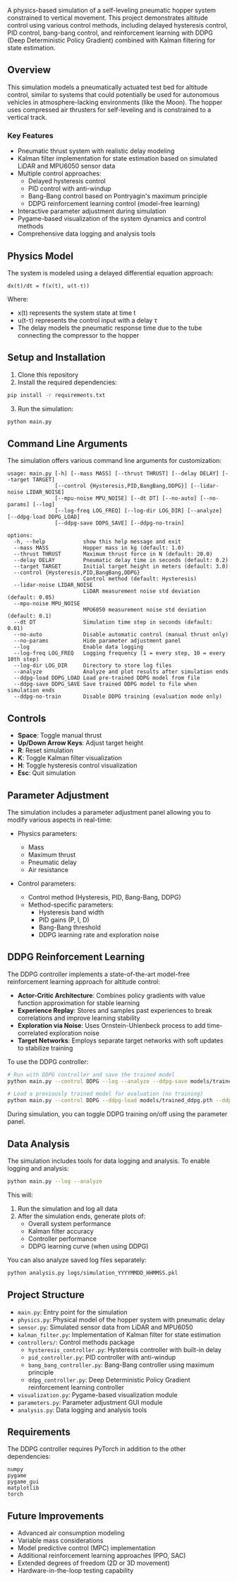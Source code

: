 A physics-based simulation of a self-leveling pneumatic hopper system constrained to vertical movement. This project demonstrates altitude control using various control methods, including delayed hysteresis control, PID control, bang-bang control, and reinforcement learning with DDPG (Deep Deterministic Policy Gradient) combined with Kalman filtering for state estimation.

## Overview

This simulation models a pneumatically actuated test bed for altitude control, similar to systems that could potentially be used for autonomous vehicles in atmosphere-lacking environments (like the Moon). The hopper uses compressed air thrusters for self-leveling and is constrained to a vertical track.

### Key Features

- Pneumatic thrust system with realistic delay modeling
- Kalman filter implementation for state estimation based on simulated LiDAR and MPU6050 sensor data
- Multiple control approaches:
  - Delayed hysteresis control
  - PID control with anti-windup
  - Bang-Bang control based on Pontryagin's maximum principle
  - DDPG reinforcement learning control (model-free learning)
- Interactive parameter adjustment during simulation
- Pygame-based visualization of the system dynamics and control methods
- Comprehensive data logging and analysis tools

## Physics Model

The system is modeled using a delayed differential equation approach:

```
dx(t)/dt = f(x(t), u(t-τ))
```

Where:
- x(t) represents the system state at time t
- u(t-τ) represents the control input with a delay τ
- The delay models the pneumatic response time due to the tube connecting the compressor to the hopper

## Setup and Installation

1. Clone this repository
2. Install the required dependencies:

```bash
pip install -r requirements.txt
```

3. Run the simulation:

```bash
python main.py
```

## Command Line Arguments

The simulation offers various command line arguments for customization:

```
usage: main.py [-h] [--mass MASS] [--thrust THRUST] [--delay DELAY] [--target TARGET] 
               [--control {Hysteresis,PID,BangBang,DDPG}] [--lidar-noise LIDAR_NOISE] 
               [--mpu-noise MPU_NOISE] [--dt DT] [--no-auto] [--no-params] [--log] 
               [--log-freq LOG_FREQ] [--log-dir LOG_DIR] [--analyze] [--ddpg-load DDPG_LOAD]
               [--ddpg-save DDPG_SAVE] [--ddpg-no-train]

options:
  -h, --help            show this help message and exit
  --mass MASS           Hopper mass in kg (default: 1.0)
  --thrust THRUST       Maximum thrust force in N (default: 20.0)
  --delay DELAY         Pneumatic delay time in seconds (default: 0.2)
  --target TARGET       Initial target height in meters (default: 3.0)
  --control {Hysteresis,PID,BangBang,DDPG}
                        Control method (default: Hysteresis)
  --lidar-noise LIDAR_NOISE
                        LiDAR measurement noise std deviation (default: 0.05)
  --mpu-noise MPU_NOISE
                        MPU6050 measurement noise std deviation (default: 0.1)
  --dt DT               Simulation time step in seconds (default: 0.01)
  --no-auto             Disable automatic control (manual thrust only)
  --no-params           Hide parameter adjustment panel
  --log                 Enable data logging
  --log-freq LOG_FREQ   Logging frequency (1 = every step, 10 = every 10th step)
  --log-dir LOG_DIR     Directory to store log files
  --analyze             Analyze and plot results after simulation ends
  --ddpg-load DDPG_LOAD Load pre-trained DDPG model from file
  --ddpg-save DDPG_SAVE Save trained DDPG model to file when simulation ends
  --ddpg-no-train       Disable DDPG training (evaluation mode only)
```

## Controls

- **Space**: Toggle manual thrust
- **Up/Down Arrow Keys**: Adjust target height
- **R**: Reset simulation
- **K**: Toggle Kalman filter visualization
- **H**: Toggle hysteresis control visualization
- **Esc**: Quit simulation

## Parameter Adjustment

The simulation includes a parameter adjustment panel allowing you to modify various aspects in real-time:

- Physics parameters:
  - Mass
  - Maximum thrust
  - Pneumatic delay
  - Air resistance

- Control parameters:
  - Control method (Hysteresis, PID, Bang-Bang, DDPG)
  - Method-specific parameters:
    - Hysteresis band width
    - PID gains (P, I, D)
    - Bang-Bang threshold
    - DDPG learning rate and exploration noise

## DDPG Reinforcement Learning

The DDPG controller implements a state-of-the-art model-free reinforcement learning approach for altitude control:

- **Actor-Critic Architecture**: Combines policy gradients with value function approximation for stable learning
- **Experience Replay**: Stores and samples past experiences to break correlations and improve learning stability
- **Exploration via Noise**: Uses Ornstein-Uhlenbeck process to add time-correlated exploration noise
- **Target Networks**: Employs separate target networks with soft updates to stabilize training

To use the DDPG controller:

```bash
# Run with DDPG controller and save the trained model
python main.py --control DDPG --log --analyze --ddpg-save models/trained_ddpg.pth

# Load a previously trained model for evaluation (no training)
python main.py --control DDPG --ddpg-load models/trained_ddpg.pth --ddpg-no-train
```

During simulation, you can toggle DDPG training on/off using the parameter panel.

## Data Analysis

The simulation includes tools for data logging and analysis. To enable logging and analysis:

```bash
python main.py --log --analyze
```

This will:
1. Run the simulation and log all data
2. After the simulation ends, generate plots of:
   - Overall system performance
   - Kalman filter accuracy
   - Controller performance
   - DDPG learning curve (when using DDPG)

You can also analyze saved log files separately:

```bash
python analysis.py logs/simulation_YYYYMMDD_HHMMSS.pkl
```

## Project Structure

- `main.py`: Entry point for the simulation
- `physics.py`: Physical model of the hopper system with pneumatic delay
- `sensor.py`: Simulated sensor data from LiDAR and MPU6050
- `kalman_filter.py`: Implementation of Kalman filter for state estimation
- `controllers/`: Control methods package
  - `hysteresis_controller.py`: Hysteresis controller with built-in delay
  - `pid_controller.py`: PID controller with anti-windup
  - `bang_bang_controller.py`: Bang-Bang controller using maximum principle
  - `ddpg_controller.py`: Deep Deterministic Policy Gradient reinforcement learning controller
- `visualization.py`: Pygame-based visualization module
- `parameters.py`: Parameter adjustment GUI module
- `analysis.py`: Data logging and analysis tools

## Requirements

The DDPG controller requires PyTorch in addition to the other dependencies:

```
numpy
pygame
pygame_gui
matplotlib
torch
```

## Future Improvements

- Advanced air consumption modeling
- Variable mass considerations
- Model predictive control (MPC) implementation
- Additional reinforcement learning approaches (PPO, SAC)
- Extended degrees of freedom (2D or 3D movement)
- Hardware-in-the-loop testing capability
